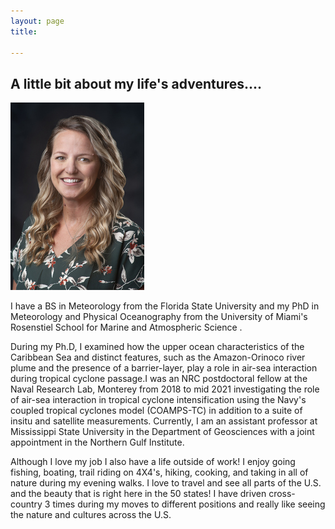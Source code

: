 ```yaml
---
layout: page
title: 

---
```


<h2> A little bit about my life's adventures.... </h2>

 <img src=/img/photo_med.jpg align=”left” /> <p>I have a BS in Meteorology from the Florida State University and my PhD in Meteorology and Physical Oceanography from the University of Miami's Rosenstiel School for Marine and Atmospheric Science .</p> During my Ph.D, I examined how the upper ocean characteristics of the Caribbean Sea and distinct features, such as the Amazon-Orinoco river plume and the presence of a barrier-layer, play a role in air-sea interaction during tropical cyclone passage.I was an NRC postdoctoral fellow at the Naval Research Lab, Monterey from 2018 to mid 2021 investigating the role of  air-sea interaction in tropical cyclone intensification using the Navy's coupled tropical cyclones model (COAMPS-TC) in addition to a suite of insitu and satellite measurements. Currently, I am an assistant professor at Mississippi State University in the Department of Geosciences with a joint appointment in the Northern Gulf Institute.</p>



<p>Although I love my job I also have a life outside of work! I enjoy going fishing, boating, trail riding on 4X4's, hiking, cooking, and taking in all of nature during my evening walks. I love to travel and see all parts of the U.S. and the beauty that is right here in the 50 states! I have driven cross-country 3 times during my moves to different positions and really like seeing the nature and cultures across the U.S.</p> 

